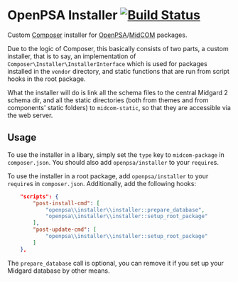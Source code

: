 OpenPSA Installer [![Build Status](https://travis-ci.org/flack/openpsa-installer.png?branch=master)](https://travis-ci.org/flack/openpsa-installer)
=================

Custom [Composer](http://getcomposer.org) installer for [OpenPSA](http://openpsa2.org)/[MidCOM](http://midgard-project.org/midcom/) packages. 

Due to the logic of Composer, this basically consists of two parts, 
a custom installer, that is to say, an implementation of ``Composer\Installer\InstallerInterface`` which is used for 
packages installed in the ``vendor`` directory, and static functions that are run from script hooks in the root package.

What the installer will do is link all the schema files to the central Midgard 2 schema dir, and all the static 
directories (both from themes and from components' static folders) to ``midcom-static``, so that they are accessible via 
the web server.


Usage
-----
To use the installer in a libary, simply set the ``type`` key to ``midcom-package`` in ``composer.json``. You should 
also add ``openpsa/installer`` to your ``require``s.

To use the installer in a root package, add ``openpsa/installer`` to your ``require``s in ``composer.json``. 
Additionally, add the following hooks:

```json
    "scripts": {
        "post-install-cmd": [
            "openpsa\\installer\\installer::prepare_database",
            "openpsa\\installer\\installer::setup_root_package"
        ],
        "post-update-cmd": [
            "openpsa\\installer\\installer::setup_root_package"
        ]
    },
```

The ``prepare_database`` call is optional, you can remove it if you set up your Midgard database by other means.
